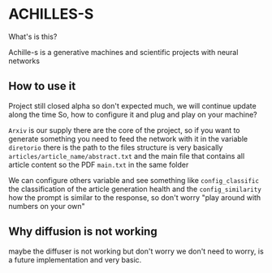 # ACHILLES-S
What's is this?

Achille-s is a generative machines and scientific projects with neural networks

## How to use it 

Project still closed alpha so don't expected much, we will continue update along the time
So, how to configure it and plug and play on your machine?

``Arxiv`` is our supply there are the core of the project, so if you want to generate something you need to feed the network with it in the variable ``diretorio`` there is the path to the files structure is very basically ``articles/article_name/abstract.txt`` and the main file that contains all article content so the PDF ``main.txt`` in the same folder

We can configure others variable and see something like ``config_classific`` the classification of the article generation health and the ``config_similarity`` how the prompt is similar to the response, so don't worry "play around with numbers on your own"

## Why diffusion is not working

maybe the diffuser is not working but don't worry we don't need to worry, is a future implementation and very basic.
